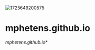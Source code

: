 ![1725649200575](https://github.com/user-attachments/assets/8221b132-fcf8-40cf-b453-10352d9e2ce0)
# mphetens.github.io
*mphetens.github.io**